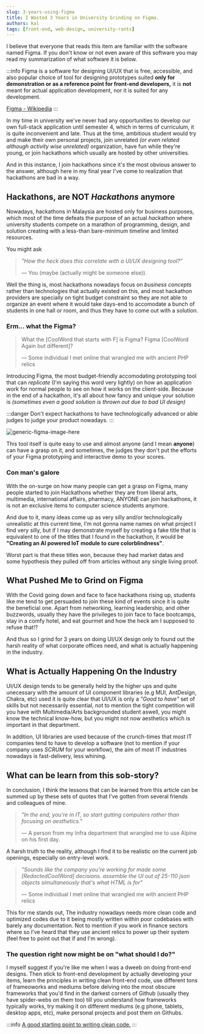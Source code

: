 ```yaml
---
slug: 3-years-using-figma
title: I Wasted 3 Years in University Grinding on Figma.
authors: kal
tags: [front-end, web-design, university-rants]
---
```


I believe that everyone that reads this item are familiar with the software named Figma.
If you don't know or not even aware of this software you may read my summarization of what software it is below.

:::info
Figma is a software for designing UI/UX that is free, accessible, and also popular choice of tool for designing prototypes suited **only for demonstration or as a reference point for front-end developers,** it is **not** meant for actual application development, nor it is suited for any development.

[Figma - Wikipedia](https://en.wikipedia.org/wiki/Figma)
:::

In my time in university we've never had any opportunities to develop our own full-stack application until semester 4, which in terms of curriculum, it is quite inconvenient and late. Thus at the time, ambitious student would try and make their own personal projects, join unrelated *(or even related although activity wise unrelated)* organization, have fun while they're young, or join hackathons which usually are hosted by other universities.

And in this instance, I join hackathons since it's the most obvious answer to the answer, although here in my final year I've come to realization that hackathons are bad in a way.

## Hackathons, are NOT *Hackathons* anymore
Nowadays, hackathons in Malaysia are hosted only for business purposes, which most of the time defeats the purpose of an actual *hack*athon where university students compete on a marathon of programming, design, and solution creating with a less-than bare-minimum timeline and limited resources.

You might ask 

> *"How the heck does this correlate with a UI/UX designing tool?"*
>
> — You (maybe (actually might be someone else)).

Well the thing is, most hackathons nowadays focus on *business concepts* rather than technologies that actually existed on this, and most hackathon providers are specially on tight budget constraint so they are not able to organize an event where it would take days-end to accomodate a bunch of students in one hall or room, and thus they have to come out with a solution.

### Erm... what the Figma?
> What the [CoolWord that starts with F] is Figma? Figma [CoolWord Again but different]?
>
> — Some individual I met online that wrangled me with ancient PHP relics

Introducing Figma, the most budget-friendly accomodating prototyping tool that can *replicate* (I'm saying this word very lightly) on how an application work for normal people to see on how it works on the client-side. Because in the end of a hackathon, it's all about how fancy and unique your solution is *(sometimes even a good solution is thrown out due to bad UI design)*

:::danger
Don't expect hackathons to have technologically advanced or able judges to judge your product nowadays.
:::

![generic-figma-image-here](https://cdn.sanity.io/images/599r6htc/regionalized/db87f4fdef30b6d57c9d432c3eca5dfcbf421cd4-3840x2160.png?w=3840&h=2160&q=75&fit=max&auto=format)

This tool itself is quite easy to use and almost anyone (and I mean **anyone**) can have a grasp on it, and sometimes, the judges they don't put the efforts of your Figma prototyping and interactive demo to your scores.

### Con man's galore
With the on-surge on how many people can get a grasp on Figma, many people started to join Hackathons whether they are from liberal arts, multimedia, international affairs, pharmacy, ANYONE can join hackathons, it is not an exclusive items to computer science students anymore.

And due to it, many ideas come up as very silly and/or technologically unrealistic at this current time, I'm not gonna name names on what project I find very silly, but if I may demonstrate myself by creating a fake title that is equivalent to one of the titles that I found in the hackathon, it would be **"Creating an AI powered IoT module to cure colorblindness"**.

Worst part is that these titles won, because they had market datas and some hypothesis they pulled off from articles without any single living proof.

## What Pushed Me to Grind on Figma
With the Covid going down and face to face hackathons rising up, students like me tend to get persuaded to join these kind of events since it is quite the beneficial one. Apart from networking, learning leadership, and other buzzwords, usually they have the privileges to join face to face bootcamps, stay in a comfy hotel, and eat gourmet and how the heck am I supposed to refuse that!?

And thus so I grind for 3 years on doing UI/UX design only to found out the harsh reality of what corporate offices need, and what is actually happening in the industry.

## What is Actually Happening On the Industry
UI/UX design tends to be generally held by the higher ups and quite unecessary with the amount of UI component libraries (e.g MUI, AntDesign, Chakra, etc) used it is quite clear that UI/UX is only a *"Good to have"* set of skills but not necessarily essential, not to mention the tight competition will you have with Multimedia/Arts backgrounded student aswell, you might know the technical know-how, but you might not now aesthetics which is important in that department.

In addition, UI libraries are used because of the crunch-times that most IT companies tend to have to develop a software (not to mention if your company uses *SCRUM* for your workflow), the aim of most IT industries nowadays is fast-delivery, less whining.



## What can be learn from this sob-story?
In conclusion, I think the lessons that can be learned from this article can be summed up by these sets of quotes that I've gotten from several friends and colleagues of mine.

> *"In the end, you're in IT, so start gutting computers rather than focusing on aesthetics."*
>
> — A person from my Infra department that wrangled me to use Alpine on his first day.

A harsh truth to the reality, although I find it to be realistic on the current job openings, especially on entry-level work.

> *"Sounds like the company you're working for made some [RedactedCoolWord] decisions. assemble the UI out of 25-110 json objects simultaneously that's what HTML is for"*
>
> — Some individual I met online that wrangled me with ancient PHP relics

This for me stands out, The industry nowadays needs more clean code and optimized codes due to it being mostly written within poor codebases with barely any documentation. Not to mention if you work in finance sectors where so I've heard that they use ancient relics to power up their system (feel free to point out that if and I'm wrong).

### The question right now might be on "what should I do?"
I myself suggest if you're like me when I was a dweeb on doing front-end designs. Then stick to front-end development by actually developing your items, learn the principles in writing clean front-end code, use different tons of frameoworks and mediums before delving into the most obscure frameworks that you'd find in the darkest corners of Github (usually they have spider-webs on them too) till you understand how frameworks typically works, try making it on different mediums (e.g phone, tablets, desktop apps, etc), make personal projects and post them on Githubs.

:::info
[A good starting point to writing clean code.](https://refactoring.guru/design-patterns)
:::